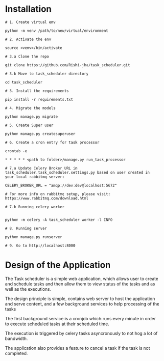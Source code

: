 Installation
==============================================
```
# 1. Create virtual env

python -m venv /path/to/new/virtual/environment

# 2. Activate the env

source <venv>/bin/activate

# 3.a Clone the repo

git clone https://github.com/Rishi-jha/task_scheduler.git

# 3.b Move to task_scheduler directory

cd task_scheduler 

# 3. Install the requirements

pip install -r requirements.txt

# 4. Migrate the models

python manage.py migrate

# 5. Create Super user

python manage.py createsuperuser

# 6. Create a cron entry for task processor

crontab -e

* * * * * <path to folder>/manage.py run_task_processor

# 7.a Update Celery Broker URL in task_scheduler.task_scheduler.settings.py based on user created in your local rabbitmq-server:

CELERY_BROKER_URL = "amqp://dev:dev@localhost:5672"

# For more info on rabbitmq setup, please visit: https://www.rabbitmq.com/download.html

# 7.b Running celery worker 


python -m celery -A task_scheduler worker -l INFO

# 8. Running server

python manage.py runserver

# 9. Go to http://localhost:8000
```

Design of the Application
==========================================================


The Task scheduler is a simple web application, which allows user to create and schedule tasks and then allow them to view status of the tasks and as well as the executions.


The design principle is simple, contains web server to host the application and serve content, and a few background services to help processing of the tasks

The first background service is a cronjob which runs every minute in order to execute scheduled tasks at their scheduled time.

The execution is triggered by celery tasks asyncronously to not hog a lot of bandwidth.

The application also provides a feature to cancel a task if the task is not completed.
